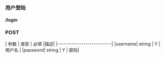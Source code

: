### 用户登陆
 
#### /login
### POST

| 参数    |  类型  | 必填 |描述|
|---------------------------|
|username| string | Y | 用户名 | 
|password| string | Y | 密码|
